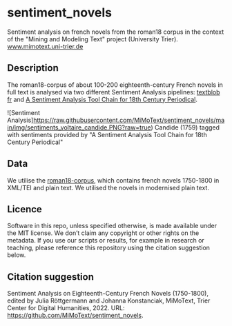 # sentiment_novels

Sentiment analysis on french novels from the roman18 corpus in the context of the "Mining and Modeling Text" project (University Trier). www.mimotext.uni-trier.de


## Description

The roman18-corpus of about 100-200 eighteenth-century French novels in full text is analysed via two different Sentiment Analysis pipelines: [textblob fr](https://pypi.org/project/textblob-fr/) and [A Sentiment Analysis Tool Chain for 18th Century Periodical](https://gitlab.uni.lu/melusina/vdhd/koncar_sentiment).


![Sentiment Analysis]https://raw.githubusercontent.com/MiMoText/sentiment_novels/main/img/sentiments_voltaire_candide.PNG?raw=true)
Candide (1759) tagged with sentiments provided by "A Sentiment Analysis Tool Chain for 18th Century Periodical"



## Data 

We utilise the [roman18-corpus](https://github.com/MiMoText/roman18), which contains french novels 1750-1800 in XML/TEI and plain text.  We utilised the novels in modernised plain text.  


## Licence

Software in this repo, unless specified otherwise, is made available under the MIT license. We don’t claim any copyright or other rights on the metadata. If you use our scripts or results, for example in research or teaching, please reference this repository using the citation suggestion below.


## Citation suggestion

Sentiment Analysis on Eighteenth-Century French Novels (1750-1800), edited by Julia Röttgermann and Johanna Konstanciak, MiMoText, Trier Center for Digital Humanities, 2022. URL: https://github.com/MiMoText/sentiment_novels.

